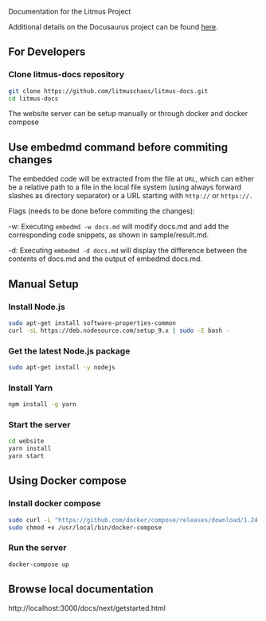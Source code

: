 Documentation for the Litmus Project

Additional details on the Docusaurus project can be found [here](https://docusaurus.io/docs/en/installation.html).

## For Developers

### Clone litmus-docs repository

```bash
git clone https://github.com/litmuschaos/litmus-docs.git
cd litmus-docs
```

The website server can be setup manually or through docker and docker compose

## Use embedmd command before commiting changes

The embedded code will be extracted from the file at `URL`, which can either be a relative path to a file in the local file system (using always forward slashes as directory separator) or a URL starting with `http://` or `https://.`

 Flags (needs to be done before commiting the changes): 

-w: Executing `embedmd -w docs.md` will modify docs.md and add the corresponding code snippets, as shown in sample/result.md.

-d: Executing `embedmd -d docs.md` will display the difference between the contents of docs.md and the output of embedmd docs.md.


## Manual Setup

### Install Node.js

```bash
sudo apt-get install software-properties-common
curl -sL https://deb.nodesource.com/setup_9.x | sudo -E bash -
```

### Get the latest Node.js package

```bash
sudo apt-get install -y nodejs
```

### Install Yarn

```bash
npm install -g yarn
```

### Start the server

```bash
cd website
yarn install
yarn start
```

## Using Docker compose

### Install docker compose

```bash
sudo curl -L "https://github.com/docker/compose/releases/download/1.24.1/docker-compose-$(uname -s)-$(uname -m)" -o /usr/local/bin/docker-compose
sudo chmod +x /usr/local/bin/docker-compose
```

### Run the server

```bash
docker-compose up
```


## Browse local documentation
http://localhost:3000/docs/next/getstarted.html

